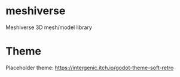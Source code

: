# meshiverse
Meshiverse 3D mesh/model library

# Theme
Placeholder theme: https://intergenic.itch.io/godot-theme-soft-retro
